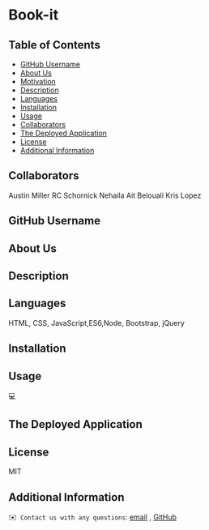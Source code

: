 # Book-it

## Table of Contents
  - [GitHub Username](#github)
  - [About Us](#about)
  - [Motivation](#motivation)
  - [Description](#description)
  - [Languages](#languages)
  - [Installation](#installation)
  - [Usage](#usage)
  - [Collaborators](#credits)
  - [The Deployed Application](#credits)
  - [License](#license)
  - [Additional Information](#additional-info)

 ## Collaborators
  Austin Miller
  RC Schornick
  Nehaila Ait Belouali
  Kris Lopez

  ## GitHub Username
  
  
  

  ## About Us
  
  ## Description
 

  ## Languages
  HTML, CSS, JavaScript,ES6,Node, Bootstrap, jQuery

  ## Installation
 

  ## Usage
  💻

  ## The Deployed Application

  
  ## License
  MIT

  ## Additional Information
  ✉️` Contact us with any questions`: [email](mailto:) , [GitHub]()<br />